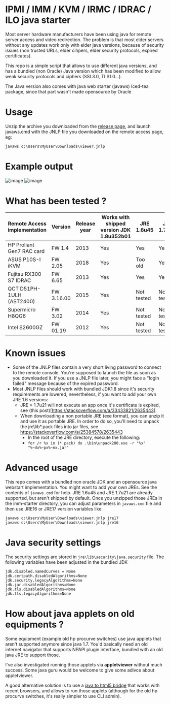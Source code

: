 # IPMI / IMM / KVM / IRMC / IDRAC / ILO java starter

Most server hardware manufacturers have been using java for remote server access and video redirection.
The problem is that most elder servers without any updates work only with elder java versions, because of security issues (non trusted URLs, elder cihpers, elder security protocols, expired certificates).

This repo is a simple script that allows to use different java versions, and has a bundled (non Oracle) Java version which has been modified to allow weak security protocols and ciphers (SSL3.0, TLS1.0...).

The Java version also comes with java web starter (javaws) Iced-tea package, since that part wasn't made opensource by Oracle

# Usage

Unzip the archive you downloaded from the [release page](https://github.com/netinvent/ipmi-starter/releases), and launch javaws.cmd with the JNLP file you downloaded on the remote access page, eg:
```
javaws c:\Users\MyUser\Downloads\viewer.jnlp
```

# Example output

![image](images/asus_ikvm8.png)
![image](images/hp_rac.png)

# What has been tested ?

| Remote Access implementation | Version    | Release year | Works with shipped version  JDK 1.8u352b01 | JRE 1.6u45 | JRE 1.7u21 |
|------------------------------|------------|--------------|--------------------------------------------|------------|------------|
| HP Proliant Gen7 RAC card    | FW 1.4     | 2013         | Yes                                        | Yes        | Yes        |
| ASUS P10S-I iKVM             | FW 2.05    | 2018         | Yes                                        | Too old    | Yes        |
| Fujitsu RX300 S7 IDRAC       | FW 6.65    | 2013         | Yes                                        | Yes        | Yes        |
| QCT D51PH-1ULH (AST2400)     | FW 3.16.00 | 2015         | Yes                                        | Not tested | No tested  |
| Supermicro H8QG6             | FW 3.02    | 2014         | Yes                                        | Not tested | No tested  |
| Intel S2600GZ                | FW 01.19   | 2012         | Yes                                        | Not tested | No tested  |

# Known issues

- Some of the JNLP files contain a very short living password to connect to the remote console. You're supposed to launch the file as soon as you downloaded it. If you use a JNLP file later, you might face a "login failed" message because of the expired password.
- Most JNLP files should work with bundled JDK1.8 since it's security requirements are lowered, nevertheless, if you want to add your own JRE 1.6 versions:
   - JRE > 1.7u21 will not execute an app once it's certificate is expired, see (this post)[https://stackoverflow.com/a/33433821/2635443].
   - When downloading a non portable JRE (exe format), you can unzip it and use it as portable JRE. In order to do so, you'll need to unpack the jre\lib\*.pack files into jar files, see https://stackoverflow.com/a/25384578/2635443
      - In the root of the JRE directory, execute the following:
      - `for /r %x in (*.pack) do .\bin\unpack200.exe -r "%x" "%~dx%~px%~nx.jar"`

# Advanced usage

This repo comes with a bundled non oracle JDK and an opensource java webstart implementation.
You might want to add your own JREs. See the contents of `javaws.cmd` for help. JRE 1.6u45 and JRE 1.7u21 are already supported, but aren't shipped by default.
Once you unzipped those JREs in the imm-starter directory, you can adjust parameters in `javaws.cmd` file and then use JRE16 or JRE17 version variables like:
```
javaws c:\Users\MyUser\Downloads\viewer.jnlp jre17
javaws c:\Users\MyUser\Downloads\viewer.jnlp jre16
```

# Java security settings

The security settings are stored in `jre\lib\security\java.security` file.
The following variables have been adjusted in the bundled JDK
```
jdk.disabled.namedCurves = None
jdk.certpath.disabledAlgorithms=None
jdk.security.legacyAlgorithms=None
jdk.jar.disabledAlgorithms=None
jdk.tls.disabledAlgorithms=None
jdk.tls.legacyAlgorithms=None
```


# How about java applets on old equipments ?

Some equipment (example old hp procurve switches) use java applets that aren't supported anymore since java 1.7.
You'd basically need an old internet navigator that supports NPAPI plugin interface, bundled with an old java JRE to support those.

I've also investigated running those applets via **appletviewer** without much success.
Some java guru would be welcome to give some adivce about appletviewer.

A good alternative solution is to use a [java to html5 bridge](https://leaningtech.com/cheerpj-applet-runner/) that works with recent browsers, and allows to run those applets (although for the old hp procurve switches, it's really simpler to use CLI admin).

